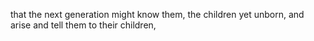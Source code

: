 that the next generation might know them, the children yet unborn, and arise and tell them to their children,

